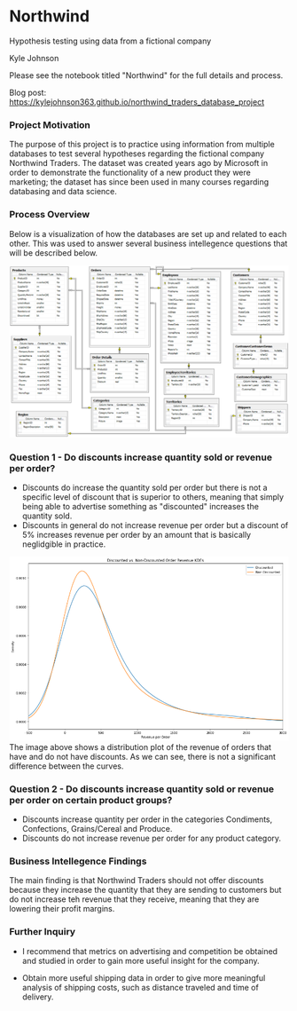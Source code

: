 # Northwind
Hypothesis testing using data from a fictional company

Kyle Johnson

Please see the notebook titled "Northwind" for the full details and process.

Blog post:  https://kylejohnson363.github.io/northwind_traders_database_project

### Project Motivation
The purpose of this project is to practice using information from multiple databases to test several hypotheses regarding the fictional company Northwind Traders.  The dataset was created years ago by Microsoft in order to demonstrate the functionality of a new product they were marketing; the dataset has since been used in many courses regarding databasing and data science.  

### Process Overview
Below is a visualization of how the databases are set up and related to each other.  This was used to answer several business intellegence questions that will be described below.

![Diagram](https://github.com/kylejohnson363/Northwind/blob/master/Northwind_ERD.png)

### Question 1 - Do discounts increase quantity sold or revenue per order?
- Discounts do increase the quantity sold per order but there is not a specific level of discount that is superior to others, meaning that simply being able to advertise something as "discounted" increases the quantity sold.
- Discounts in general do not increase revenue per order but a discount of 5% increases revenue per order by an amount that is basically neglidgible in practice.

![](https://github.com/kylejohnson363/updated-images/blob/master/Discounts.png?raw=true)
The image above shows a distribution plot of the revenue of orders that have and do not have discounts.  As we can see, there is not a significant difference between the curves.
 
### Question 2 - Do discounts increase quantity sold or revenue per order on certain product groups?
- Discounts increase quantity per order in the categories Condiments, Confections, Grains/Cereal and Produce.
- Discounts do not increase revenue per order for any product category.

### Business Intellegence Findings
The main finding is that Northwind Traders should not offer discounts because they increase the quantity that they are sending to customers but do not increase teh revenue that they receive, meaning that they are lowering their profit margins.

### Further Inquiry
- I recommend that metrics on advertising and competition be obtained and studied in order to gain more useful insight for the company.

- Obtain more useful shipping data in order to give more meaningful analysis of shipping costs, such as distance traveled and time of delivery.
